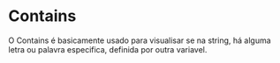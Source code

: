 # Contains 

O Contains é basicamente usado para visualisar se na string, há alguma letra ou palavra especifica, definida por outra variavel.
